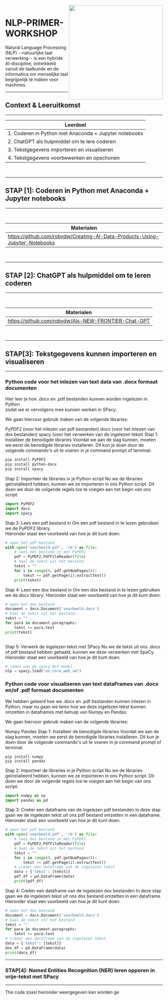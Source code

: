<img align="right" width="300" height="300" src="https://avatars.githubusercontent.com/u/115706761?s=400&u=7c6cae892816e172b0b7eef99f2d32adb948c6ad&v=4">

# NLP-PRIMER-WORKSHOP
Natural Language Processing (NLP) --natuurlijke taal verwerking-- is een hybride AI-discipline, ontwikkeld vanuit de taalkunde en de informatica om menselijke taal begrijpelijk te maken voor machines.


********
## Context & Leeruitkomst
********


<div align="left">

|Leerdoel|
| --------- |
| 1. Coderen in Python met Anaconda + Jupyter notebooks |
| 2. ChatGPT als hulpmiddel om te lere coderen |
| 3. Tekstgegevens importeren en visualiseren | 
| 4. Tekstgegevens voorbewerken en opschonen |

</div> <br />

********
## STAP [1]: Coderen in Python met Anaconda + Jupyter notebooks
******** 

<br>

|Materialen|
| --------- |
| https://github.com/robvdw/Creating-AI-Data-Products-Using-Jupyter-Notebooks| 

<br>

********
## STAP [2]: ChatGPT als hulpmiddel om te leren coderen
******** 

<br>


|Materialen|
| --------- |
| https://github.com/robvdw/AIs-NEW-FRONTIER-Chat-GPT |

<br>

********
## STAP[3]: Tekstgegevens kunnen importeren en visualiseren
******** 

### Python code voor het inlezen van text data van .docx formaat documenten
 
Hier leer je hoe .docx en .pdf bestanden kunnen worden ingelezen in Python  <br> zodat we er vervolgens mee kunnen werken in SPacy.

We gaan hiervoor gebruik maken van de volgende libraries:

PyPDF2 (voor het inlezen van pdf bestanden)
docx (voor het inlezen van dox bestanden)
spacy (voor het verwerken van de ingelezen tekst)
Stap 1: Installeer de benodigde libraries
Voordat we aan de slag kunnen, moeten we eerst de benodigde libraries installeren. Dit kun je doen door de volgende commando's uit te voeren in je command prompt of terminal:

```python
pip install PyPDF2
pip install python-docx
pip install spacy

```
Stap 2: Importeer de libraries in je Python script
Nu we de libraries geïnstalleerd hebben, kunnen we ze importeren in ons Python script. Dit doen we door de volgende regels toe te voegen aan het begin van ons script:

```python
import PyPDF2
import docx
import spacy

```


Stap 3: Lees een pdf bestand in
Om een pdf bestand in te lezen gebruiken we de PyPDF2 library. <br> 
Hieronder staat een voorbeeld van hoe je dit kunt doen:

```python
# open het pdf bestand
with open('voorbeeld.pdf', 'rb') as file:
    # lees het bestand in met PyPDF2
    pdf = PyPDF2.PdfFileReader(file)
    # haal de tekst uit het bestand
    tekst = ""
    for i in range(0, pdf.getNumPages()):
        tekst += pdf.getPage(i).extractText()
    print(tekst)

```

Stap 4: Lees een dox bestand in
Om een dox bestand in te lezen gebruiken we de docx library. Hieronder staat een voorbeeld van hoe je dit kunt doen:

```python
# open het dox bestand
document = docx.Document('voorbeeld.docx')
# haal de tekst uit het bestand
tekst = ""
for para in document.paragraphs:
    tekst += para.text
print(tekst)
    
```

Stap 5: Verwerk de ingelezen tekst met SPacy
Nu we de tekst uit ons .docx of pdf bestand hebben gehaald, kunnen we deze verwerken met SpaCy. Hieronder staat een voorbeeld van hoe je dit kunt doen:

```python
# laden van de spacy NLP model
nlp = spacy.load("en_core_web_sm")

```

### Python code voor visualiseren van text dataFrames van .docx en/of .pdf formaat documenten
 
We hebben geleerd hoe we .docx en .pdf bestanden kunnen inlezen in Python, maar nu gaan we leren hoe we deze ingelezen tekst kunnen omzetten in dataframes met behulp van Numpy en Pandas.

We gaan hiervoor gebruik maken van de volgende libraries:

Numpy
Pandas
Stap 1: Installeer de benodigde libraries
Voordat we aan de slag kunnen, moeten we eerst de benodigde libraries installeren. Dit kun je doen door de volgende commando's uit te voeren in je command prompt of terminal:

```
pip install numpy
pip install pandas
```
Stap 2: Importeer de libraries in je Python script
Nu we de libraries geïnstalleerd hebben, kunnen we ze importeren in ons Python script. Dit doen we door de volgende regels toe te voegen aan het begin van ons script:

```python
import numpy as np
import pandas as pd

```

Stap 3: Creëer een dataframe van de ingelezen pdf bestanden
In deze stap gaan we de ingelezen tekst uit ons pdf bestand omzetten in een dataframe. Hieronder staat een voorbeeld van hoe je dit kunt doen:

```python
# open het pdf bestand
with open('voorbeeld.pdf', 'rb') as file:
    # lees het bestand in met PyPDF2
    pdf = PyPDF2.PdfFileReader(file)
    # haal de tekst uit het bestand
    tekst = ""
    for i in range(0, pdf.getNumPages()):
        tekst += pdf.getPage(i).extractText()
    # creëer een dataframe van de ingelezen tekst
    data = {'tekst': [tekst]}
    pdf_df = pd.DataFrame(data)
    print(pdf_df)
```
Stap 4: Creëer een dataframe van de ingelezen dox bestanden
In deze stap gaan we de ingelezen tekst uit ons dox bestand omzetten in een dataframe. Hieronder staat een voorbeeld van hoe je dit kunt doen:

```python
# open het dox bestand
document = docx.Document('voorbeeld.docx')
# haal de tekst uit het bestand
tekst = ""
for para in document.paragraphs:
    tekst += para.text
# creëer een dataframe van de ingelezen tekst
data = {'tekst': [tekst]}
dox_df = pd.DataFrame(data)
print(docx_df)
```

******
### STAP[4]: Named Entities Recognition (NER) leren opporen in vrije-tekst met SPacy
******** 

The code zoasl hieronder weergegeven kan worden ge

<br>
